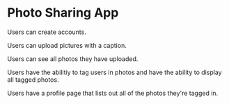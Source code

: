 # Photo Sharing App

Users can create accounts.

Users can upload pictures with a caption. 

Users can see all photos they have uploaded.

Users have the abilitiy to tag users in photos and have the ability to display all tagged photos.

Users have a profile page that lists out all of the photos they're tagged in.




